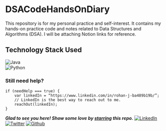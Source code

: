 # DSACodeHandsOnDiary

This repository is for my personal practice and self-interest. It contains my hands-on practice code and notes related to Data Structures and Algorithms (DSA). I will be attaching Notion links for reference.

## Technology Stack Used

![Java](https://img.shields.io/badge/Java-ED8B00?style=for-the-badge&logo=openjdk&logoColor=white) 
<br/>
![Python](https://img.shields.io/badge/python-3670A0?style=for-the-badge&logo=python&logoColor=ffdd54)

### Still need help?

```
if (needHelp === true) { 
    var linkedIn = “https://www.linkedin.com/in/rohan-j-ba489b19b/”; 
    // LinkedIn is the best way to reach out to me. 
    reachOut(linkedIn); 
}

```
***Glad to see you here! Show some love by [starring](https://github.com/rohan-cce/DSACodeHandsOnDiary) this repo.***
[![LinkedIn](https://img.shields.io/static/v1.svg?label=connect&message=@rohan-cce&color=grey&logo=linkedin&style=flat&logoColor=white&colorA=blue)](https://www.linkedin.com/in/rohan-j-ba489b19b/) 
[![Twitter](https://img.shields.io/static/v1.svg?label=connect&message=@rohan-cce&color=grey&logo=twitter&style=flat&logoColor=white&colorA=blue)](https://twitter.com/RohanJ54824388) 
[![Github](https://img.shields.io/static/v1.svg?label=connect&message=@rohan-cce&color=grey&logo=github&style=flat&logoColor=white&colorA=blue)](https://github.com/rohan-cce)